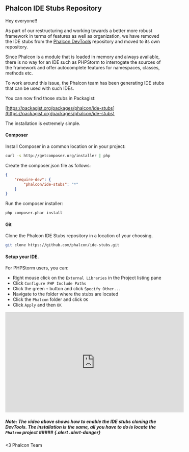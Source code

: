 ## Phalcon IDE Stubs Repository

Hey everyone!!

As part of our restructuring and working towards a better more robust framework in terms of features as well as organization, we have removed the IDE stubs from the [Phalcon DevTools](https://github.com/phalcon/phalcon-devtools/) repository and moved to its own repository.

Since Phalcon is a module that is loaded in memory and always available, there is no way for an IDE such as PHPStorm to interrogate the sources of the framework and offer autocomplete features for namespaces, classes, methods etc.

To work around this issue, the Phalcon team has been generating IDE stubs that can be used with such IDEs.

You can now find those stubs in Packagist:

[https://packagist.org/packages/phalcon/ide-stubs](https://packagist.org/packages/phalcon/ide-stubs)

The installation is extremely simple. 

#### Composer
Install Composer in a common location or in your project:

```bash
curl -s http://getcomposer.org/installer | php
```

Create the composer.json file as follows:

```json
{
    "require-dev": {
        "phalcon/ide-stubs": "*"
    }
}
```

Run the composer installer:

```bash
php composer.phar install
```

#### Git
Clone the Phalcon IDE Stubs repository in a location of your choosing.
```bash
git clone https://github.com/phalcon/ide-stubs.git
```

#### Setup your IDE.
For PHPStorm users, you can:
 
- Right mouse click on the `External Libraries` in the Project listing pane
- Click `Configure PHP Include Paths`
- Click the green `+` button and click `Specify Other...`
- Navigate to the folder where the stubs are located
- Click the `Phalcon` folder and click `OK`
- Click `Apply` and then `OK`

<iframe width="560" height="315" src="https://www.youtube.com/embed/UbUx_6Cs6r4" frameborder="0" allowfullscreen></iframe>

##### Note: The video above shows how to enable the IDE stubs cloning the DevTools. The installation is the same, all you have to do is locate the `Phalcon` project ##### {.alert .alert-danger}


<3 Phalcon Team

